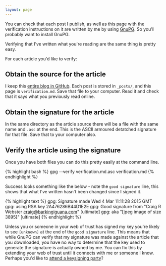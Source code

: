 ```yaml
---
layout: page
---
```


You can check that each post I publish, as well as this page with the verification instructions on it are written by me by using [GnuPG]. So you'll probably want to install GnuPG.

Verifying that I've written what you're reading are the same thing is pretty easy.

For each article you'd like to verify:

## Obtain the source for the article

I keep this [entire blog in GitHub]. Each post is stored in `_posts/`, and this page is `verification.md`. Save that file to your computer. Read it and check that it says what you previously read online.

## Obtain the signature for the article

In the same directory as the article source there will be a file with the same name and `.asc` at the end. This is the ASCII armoured detatched signature for that file. Save that to your computer also.

## Verify the article using the signature

Once you have both files you can do this pretty easily at the command line.

{% highlight bash %}
gpg --verify verification.md.asc verification.md
{% endhighlight %}

Success looks something like the below - note the `good signature` line, this shows that what I've written hasn't been changed since I signed it.

{% highlight text %}
gpg: Signature made Wed  4 Mar 11:11:28 2015 GMT
gpg:                using RSA key 2A476286B44D1E2E
gpg: Good signature from "Craig R Webster <craig@barkingiguana.com>" [ultimate]
gpg:                 aka "[jpeg image of size 3895]" [ultimate]
{% endhighlight %}

Unless you or someone in your web of trust has signed my key you're likely to see `[unknown]` at the end of the `good signature` line. This means that while GnuPG can verify that my signature was made against the article that you downloaded, you have no way to determine that the key used to generate the signature is actually owned by me. You can fix this by extending your web of trust until it connects with me or someone I know. Perhaps you'd like to [attend a keysigning party]?

[GnuPG]: https://www.gnupg.org/
[entire blog in GitHub]: https://github.com/craigw/craigw.github.com/
[attend a keysigning party]: /2011/07/10/reposted-ten-steps-for-attending-a-keysigning-party/

